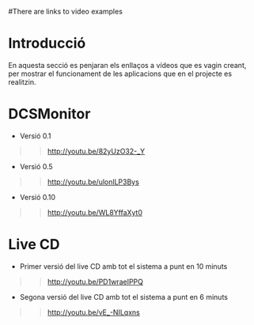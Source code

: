 #There are links to video examples

# Introducció #

En aquesta secció es penjaran els enllaços a vídeos que es vagin creant, per mostrar el funcionament de les aplicacions que en el projecte es realitzin.

# DCSMonitor #

  * Versió 0.1
> > http://youtu.be/82yUzO32-_Y
  * Versió 0.5
> > http://youtu.be/ulonlLP3Bys
  * Versió 0.10
> > http://youtu.be/WL8YffaXyt0



# Live CD #

  * Primer versió del live CD amb tot el sistema a punt en 10 minuts
> > http://youtu.be/PD1wraeIPPQ

  * Segona versió del live CD amb tot el sistema a punt en 6 minuts
> > http://youtu.be/vE_-NILqxns
